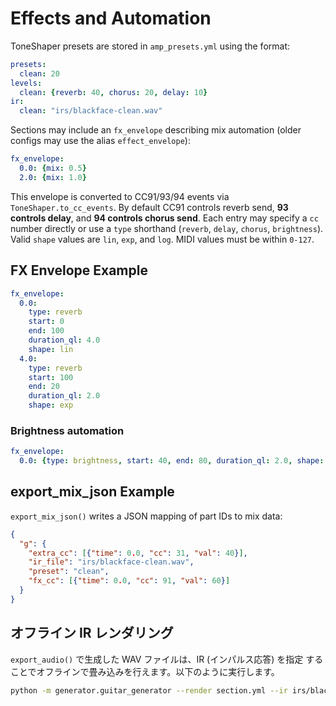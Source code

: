 # Effects and Automation

ToneShaper presets are stored in `amp_presets.yml` using the format:

```yaml
presets:
  clean: 20
levels:
  clean: {reverb: 40, chorus: 20, delay: 10}
ir:
  clean: "irs/blackface-clean.wav"
```

Sections may include an `fx_envelope` describing mix automation
(older configs may use the alias `effect_envelope`):

```yaml
fx_envelope:
  0.0: {mix: 0.5}
  2.0: {mix: 1.0}
```

This envelope is converted to CC91/93/94 events via `ToneShaper.to_cc_events`.
By default CC91 controls reverb send, **93 controls delay**, and **94 controls chorus send**.
Each entry may specify a `cc` number directly or use a `type` shorthand (`reverb`, `delay`, `chorus`, `brightness`).
Valid `shape` values are `lin`, `exp`, and `log`.
MIDI values must be within `0-127`.

## FX Envelope Example

```yaml
fx_envelope:
  0.0:
    type: reverb
    start: 0
    end: 100
    duration_ql: 4.0
    shape: lin
  4.0:
    type: reverb
    start: 100
    end: 20
    duration_ql: 2.0
    shape: exp
```

### Brightness automation

```yaml
fx_envelope:
  0.0: {type: brightness, start: 40, end: 80, duration_ql: 2.0, shape: log}
```

## export_mix_json Example

`export_mix_json()` writes a JSON mapping of part IDs to mix data:

```json
{
  "g": {
    "extra_cc": [{"time": 0.0, "cc": 31, "val": 40}],
    "ir_file": "irs/blackface-clean.wav",
    "preset": "clean",
    "fx_cc": [{"time": 0.0, "cc": 91, "val": 60}]
  }
}
```

## オフライン IR レンダリング

`export_audio()` で生成した WAV ファイルは、IR (インパルス応答) を指定
することでオフラインで畳み込みを行えます。以下のように実行します。

```bash
python -m generator.guitar_generator --render section.yml --ir irs/blackface.wav
```
